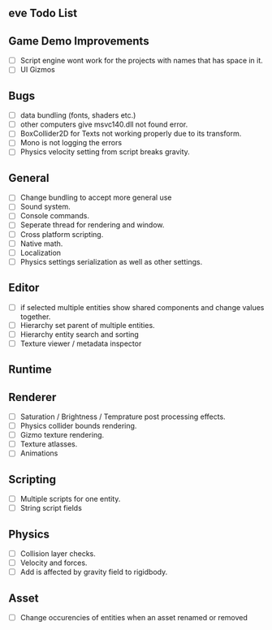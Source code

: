 ## eve Todo List

## Game Demo Improvements
- [ ] Script engine wont work for the projects with names that has space in it.
- [ ] UI Gizmos

## Bugs
- [ ] data bundling (fonts, shaders etc.)
- [ ] other computers give msvc140.dll not found error.
- [ ] BoxCollider2D for Texts not working properly due to its transform. 
- [ ] Mono is not logging the errors
- [ ] Physics velocity setting from script breaks gravity.

## General
- [ ] Change bundling to accept more general use
- [ ] Sound system.
- [ ] Console commands.
- [ ] Seperate thread for rendering and window.
- [ ] Cross platform scripting.
- [ ] Native math.
- [ ] Localization
- [ ] Physics settings serialization as well as other settings. 

## Editor
- [ ] if selected multiple entities show shared components and change values together.
- [ ] Hierarchy set parent of multiple entities. 
- [ ] Hierarchy entity search and sorting
- [ ] Texture viewer / metadata inspector

## Runtime

## Renderer
- [ ] Saturation / Brightness / Temprature post processing effects.
- [ ] Physics collider bounds rendering.
- [ ] Gizmo texture rendering.
- [ ] Texture atlasses.
- [ ] Animations

## Scripting
- [ ] Multiple scripts for one entity.
- [ ] String script fields

## Physics
- [ ] Collision layer checks.
- [ ] Velocity and forces.
- [ ] Add is affected by gravity field to rigidbody.

## Asset
- [ ] Change occurencies of entities when an asset renamed or removed
